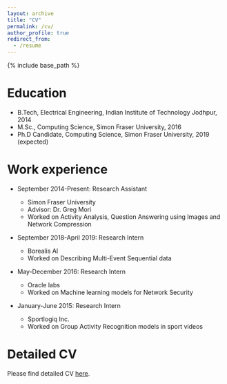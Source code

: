 ```yaml
---
layout: archive
title: "CV"
permalink: /cv/
author_profile: true
redirect_from:
  - /resume
---
```


{% include base_path %}

Education
======
* B.Tech, Electrical Engineering, Indian Institute of Technology Jodhpur, 2014
* M.Sc., Computing Science, Simon Fraser University, 2016
* Ph.D Candidate, Computing Science, Simon Fraser University, 2019 (expected)

Work experience
======

* September 2014-Present: Research Assistant
  * Simon Fraser University
  * Advisor: Dr. Greg Mori
  * Worked on Activity Analysis, Question Answering using Images and Network Compression

* September 2018-April 2019: Research Intern
  * Borealis AI
  * Worked on Describing Multi-Event Sequential data

* May-December 2016: Research Intern
  * Oracle labs
  * Worked on Machine learning models for Network Security
  
* January-June 2015: Research Intern
  * Sportlogiq Inc.
  * Worked on Group Activity Recognition models in sport videos
 
Detailed CV
===========

Please find detailed CV [here](http://srikanth-sfu.github.io/files/resume.pdf).
